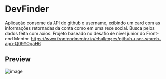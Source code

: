# DevFinder
Aplicação consome da API do github o username, exibindo um card com as informações retornadas da conta como em uma rede social. Busca pelos dados feita com axios.
Projeto baseado no desafio de nível junior do Front-end Mentor.
https://www.frontendmentor.io/challenges/github-user-search-app-Q09YOgaH6

## Preview

![image](https://user-images.githubusercontent.com/81372983/224020024-7145fb2f-6ddc-4604-aa3a-6a43019373dc.png)
